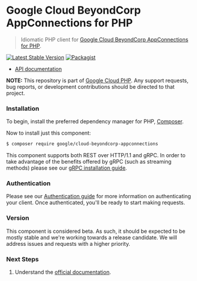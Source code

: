 # Google Cloud BeyondCorp AppConnections for PHP

> Idiomatic PHP client for [Google Cloud BeyondCorp AppConnections for PHP](https://cloud.google.com/beyondcorp-enterprise).

[![Latest Stable Version](https://poser.pugx.org/google/cloud-beyondcorp-appconnections/v/stable)](https://packagist.org/packages/google/cloud-beyondcorp-appconnections) [![Packagist](https://img.shields.io/packagist/dm/google/cloud-beyondcorp-appconnections.svg)](https://packagist.org/packages/google/cloud-beyondcorp-appconnections)

* [API documentation](http://googleapis.github.io/google-cloud-php/#/docs/cloud-beyondcorp-appconnections/latest/beyondcorpappconnections/readme)

**NOTE:** This repository is part of [Google Cloud PHP](https://github.com/googleapis/google-cloud-php). Any
support requests, bug reports, or development contributions should be directed to
that project.

### Installation

To begin, install the preferred dependency manager for PHP, [Composer](https://getcomposer.org/).

Now to install just this component:

```sh
$ composer require google/cloud-beyondcorp-appconnections
```

This component supports both REST over HTTP/1.1 and gRPC. In order to take advantage of the benefits offered by gRPC (such as streaming methods)
please see our [gRPC installation guide](https://cloud.google.com/php/grpc).

### Authentication

Please see our [Authentication guide](https://github.com/googleapis/google-cloud-php/blob/main/AUTHENTICATION.md) for more information
on authenticating your client. Once authenticated, you'll be ready to start making requests.

### Version

This component is considered beta. As such, it should be expected to be mostly stable and we're working towards a release candidate. We will address issues and requests with a higher priority.

### Next Steps

1. Understand the [official documentation](https://cloud.google.com/beyondcorp-enterprise/docs).
